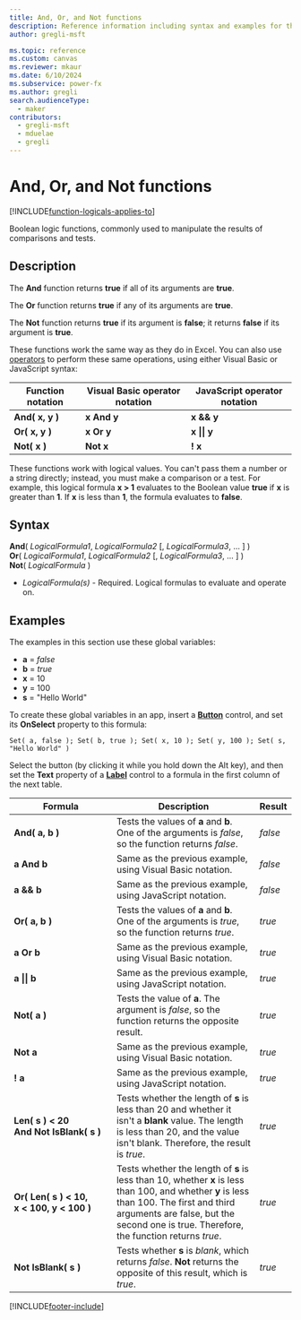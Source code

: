 ```yaml
---
title: And, Or, and Not functions
description: Reference information including syntax and examples for the And, Or, and Not functions.
author: gregli-msft

ms.topic: reference
ms.custom: canvas
ms.reviewer: mkaur
ms.date: 6/10/2024
ms.subservice: power-fx
ms.author: gregli
search.audienceType:
  - maker
contributors:
  - gregli-msft
  - mduelae
  - gregli
---
```


# And, Or, and Not functions
[!INCLUDE[function-logicals-applies-to](includes/function-logicals-applies-to.md)]



Boolean logic functions, commonly used to manipulate the results of comparisons and tests.

## Description

The **And** function returns **true** if all of its arguments are **true**.

The **Or** function returns **true** if any of its arguments are **true**.

The **Not** function returns **true** if its argument is **false**; it returns **false** if its argument is **true**.

These functions work the same way as they do in Excel. You can also use [operators](operators.md) to perform these same operations, using either Visual Basic or JavaScript syntax:

| Function notation | Visual Basic operator notation | JavaScript operator notation |
| ----------------- | ------------------------------ | ---------------------------- |
| **And( x, y )**   | **x And y**                    | **x && y**                   |
| **Or( x, y )**    | **x Or y**                     | **x &#124;&#124; y**         |
| **Not( x )**      | **Not x**                      | **! x**                      |

These functions work with logical values. You can't pass them a number or a string directly; instead, you must make a comparison or a test. For example, this logical formula **x > 1** evaluates to the Boolean value **true** if **x** is greater than **1**. If **x** is less than **1**, the formula evaluates to **false**.

## Syntax

**And**( _LogicalFormula1_, _LogicalFormula2_ [, *LogicalFormula3*, ... ] )<br>
**Or**( _LogicalFormula1_, _LogicalFormula2_ [, *LogicalFormula3*, ... ] )<br>
**Not**( _LogicalFormula_ )

- _LogicalFormula(s)_ - Required. Logical formulas to evaluate and operate on.

## Examples

The examples in this section use these global variables:

- **a** = _false_
- **b** = _true_
- **x** = 10
- **y** = 100
- **s** = "Hello World"

To create these global variables in an app, insert a [**Button**](/power-apps/maker/canvas-apps/controls/control-button) control, and set its **OnSelect** property to this formula:

```power-fx
Set( a, false ); Set( b, true ); Set( x, 10 ); Set( y, 100 ); Set( s, "Hello World" )
```

Select the button (by clicking it while you hold down the Alt key), and then set the **Text** property of a [**Label**](/power-apps/maker/canvas-apps/controls/control-text-box) control to a formula in the first column of the next table.

| Formula                                                                                     | Description                                                                                                                                                                                                                         | Result  |
| ------------------------------------------------------------------------------------------- | ----------------------------------------------------------------------------------------------------------------------------------------------------------------------------------------------------------------------------------- | ------- |
| **And( a, b )**                                                                             | Tests the values of **a** and **b**. One of the arguments is _false_, so the function returns _false_.                                                                                                                              | _false_ |
| **a And b**                                                                                 | Same as the previous example, using Visual Basic notation.                                                                                                                                                                          | _false_ |
| **a && b**                                                                                  | Same as the previous example, using JavaScript notation.                                                                                                                                                                            | _false_ |
| **Or( a, b )**                                                                              | Tests the values of **a** and **b**. One of the arguments is _true_, so the function returns _true_.                                                                                                                                | _true_  |
| **a Or b**                                                                                  | Same as the previous example, using Visual Basic notation.                                                                                                                                                                          | _true_  |
| **a &#124;&#124; b**                                                                        | Same as the previous example, using JavaScript notation.                                                                                                                                                                            | _true_  |
| **Not( a )**                                                                                | Tests the value of **a**. The argument is _false_, so the function returns the opposite result.                                                                                                                                     | _true_  |
| **Not a**                                                                                   | Same as the previous example, using Visual Basic notation.                                                                                                                                                                          | _true_  |
| **! a**                                                                                     | Same as the previous example, using JavaScript notation.                                                                                                                                                                            | _true_  |
| **Len(&nbsp;s&nbsp;)&nbsp;<&nbsp;20 And&nbsp;Not&nbsp;IsBlank(&nbsp;s&nbsp;)**              | Tests whether the length of **s** is less than 20 and whether it isn't a **blank** value. The length is less than 20, and the value isn't blank. Therefore, the result is _true_.                                                   | _true_  |
| **Or(&nbsp;Len(&nbsp;s&nbsp;)&nbsp;<&nbsp;10, x&nbsp;<&nbsp;100, y&nbsp;<&nbsp;100&nbsp;)** | Tests whether the length of **s** is less than 10, whether **x** is less than 100, and whether **y** is less than 100. The first and third arguments are false, but the second one is true. Therefore, the function returns _true_. | _true_  |
| **Not IsBlank(&nbsp;s&nbsp;)**                                                              | Tests whether **s** is _blank_, which returns _false_. **Not** returns the opposite of this result, which is _true_.                                                                                                                | _true_  |

[!INCLUDE[footer-include](../../includes/footer-banner.md)]









































































































